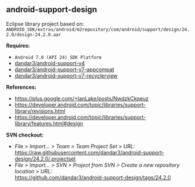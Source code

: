 ## android-support-design

Eclipse library project based on:<br/>
`ANDROID_SDK/extras/android/m2repository/com/android/support/design/24.2.0/design-24.2.0.aar`

**Requires:**
- `Android 7.0 (API 24) SDK Platform`
- [dandar3/android-support-v4](https://github.com/dandar3/android-support-v4/tree/24.2.0)
- [dandar3/android-support-v7-appcompat](https://github.com/dandar3/android-support-v7-appcompat/24.2.0)
- [dandar3/android-support-v7-recyclerview](https://github.com/dandar3/android-support-v7-recyclerview/24.2.0)

**References:**
- https://plus.google.com/+IanLake/posts/NwdzkCkqeuz
- https://developer.android.com/topic/libraries/support-library/revisions.html
- https://developer.android.com/topic/libraries/support-library/features.html#design

**SVN checkout:**
- _File > Import... > Team > Team Project Set > URL:_<br/>
  https://raw.githubusercontent.com/dandar3/android-support-design/24.2.0/.projectset
- _File > Import... > SVN > Project from SVN > Create a new repository location > URL:_<br/>
  https://github.com/dandar3/android-support-design/tags/24.2.0